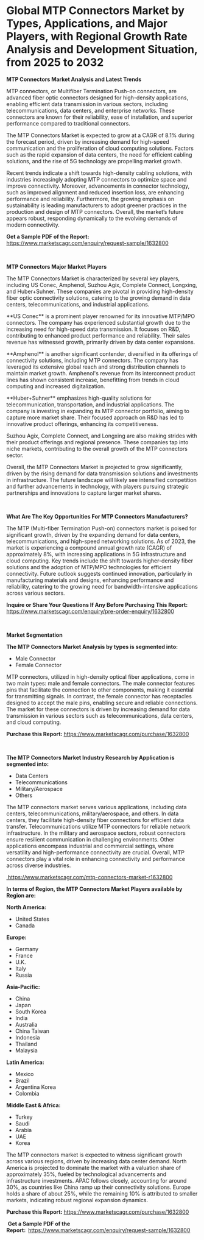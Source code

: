 <p><h1>Global MTP Connectors Market by Types, Applications, and Major Players, with Regional Growth Rate Analysis and Development Situation, from 2025 to 2032</h1></p><p><strong>MTP Connectors Market Analysis and Latest Trends</strong></p>
<p><p>MTP connectors, or Multifiber Termination Push-on connectors, are advanced fiber optic connectors designed for high-density applications, enabling efficient data transmission in various sectors, including telecommunications, data centers, and enterprise networks. These connectors are known for their reliability, ease of installation, and superior performance compared to traditional connectors. </p><p>The MTP Connectors Market is expected to grow at a CAGR of 8.1% during the forecast period, driven by increasing demand for high-speed communication and the proliferation of cloud computing solutions. Factors such as the rapid expansion of data centers, the need for efficient cabling solutions, and the rise of 5G technology are propelling market growth. </p><p>Recent trends indicate a shift towards high-density cabling solutions, with industries increasingly adopting MTP connectors to optimize space and improve connectivity. Moreover, advancements in connector technology, such as improved alignment and reduced insertion loss, are enhancing performance and reliability. Furthermore, the growing emphasis on sustainability is leading manufacturers to adopt greener practices in the production and design of MTP connectors. Overall, the market’s future appears robust, responding dynamically to the evolving demands of modern connectivity.</p></p>
<p><strong>Get a Sample PDF of the Report:&nbsp;</strong> <a href="https://www.marketscagr.com/enquiry/request-sample/1632800?utm_campaign=2527&utm_medium=2&utm_source=Github&utm_content=ia&utm_term=15042025&utm_id=mtp-connectors">https://www.marketscagr.com/enquiry/request-sample/1632800</a></p>
<p>&nbsp;</p>
<p><strong>MTP Connectors Major Market Players</strong></p>
<p><p>The MTP Connectors Market is characterized by several key players, including US Conec, Amphenol, Suzhou Agix, Complete Connect, Longxing, and Huber+Suhner. These companies are pivotal in providing high-density fiber optic connectivity solutions, catering to the growing demand in data centers, telecommunications, and industrial applications.</p><p>**US Conec** is a prominent player renowned for its innovative MTP/MPO connectors. The company has experienced substantial growth due to the increasing need for high-speed data transmission. It focuses on R&D, contributing to enhanced product performance and reliability. Their sales revenue has witnessed growth, primarily driven by data center expansions.</p><p>**Amphenol** is another significant contender, diversified in its offerings of connectivity solutions, including MTP connectors. The company has leveraged its extensive global reach and strong distribution channels to maintain market growth. Amphenol's revenue from its interconnect product lines has shown consistent increase, benefitting from trends in cloud computing and increased digitalization.</p><p>**Huber+Suhner** emphasizes high-quality solutions for telecommunication, transportation, and industrial applications. The company is investing in expanding its MTP connector portfolio, aiming to capture more market share. Their focused approach on R&D has led to innovative product offerings, enhancing its competitiveness.</p><p>Suzhou Agix, Complete Connect, and Longxing are also making strides with their product offerings and regional presence. These companies tap into niche markets, contributing to the overall growth of the MTP connectors sector.</p><p>Overall, the MTP Connectors Market is projected to grow significantly, driven by the rising demand for data transmission solutions and investments in infrastructure. The future landscape will likely see intensified competition and further advancements in technology, with players pursuing strategic partnerships and innovations to capture larger market shares.</p></p>
<p>&nbsp;</p>
<p><strong>What Are The Key Opportunities For MTP Connectors Manufacturers?</strong></p>
<p><p>The MTP (Multi-fiber Termination Push-on) connectors market is poised for significant growth, driven by the expanding demand for data centers, telecommunications, and high-speed networking solutions. As of 2023, the market is experiencing a compound annual growth rate (CAGR) of approximately 8%, with increasing applications in 5G infrastructure and cloud computing. Key trends include the shift towards higher-density fiber solutions and the adoption of MTP/MPO technologies for efficient connectivity. Future outlook suggests continued innovation, particularly in manufacturing materials and designs, enhancing performance and reliability, catering to the growing need for bandwidth-intensive applications across various sectors.</p></p>
<p><strong>Inquire or Share Your Questions If Any Before Purchasing This Report:</strong> <a href="https://www.marketscagr.com/enquiry/pre-order-enquiry/1632800?utm_campaign=2527&utm_medium=2&utm_source=Github&utm_content=ia&utm_term=15042025&utm_id=mtp-connectors">https://www.marketscagr.com/enquiry/pre-order-enquiry/1632800</a></p>
<p>&nbsp;</p>
<p><strong>Market Segmentation</strong></p>
<p><strong>The MTP Connectors Market Analysis by types is segmented into:</strong></p>
<p><ul><li>Male Connector</li><li>Female Connector</li></ul></p>
<p><p>MTP connectors, utilized in high-density optical fiber applications, come in two main types: male and female connectors. The male connector features pins that facilitate the connection to other components, making it essential for transmitting signals. In contrast, the female connector has receptacles designed to accept the male pins, enabling secure and reliable connections. The market for these connectors is driven by increasing demand for data transmission in various sectors such as telecommunications, data centers, and cloud computing.</p></p>
<p><strong>Purchase this Report:&nbsp;</strong><a href="https://www.marketscagr.com/purchase/1632800?utm_campaign=2527&utm_medium=2&utm_source=Github&utm_content=ia&utm_term=15042025&utm_id=mtp-connectors">https://www.marketscagr.com/purchase/1632800</a></p>
<p>&nbsp;</p>
<p><strong>The MTP Connectors Market Industry Research by Application is segmented into:</strong></p>
<p><ul><li>Data Centers</li><li>Telecommunications</li><li>Military/Aerospace</li><li>Others</li></ul></p>
<p><p>The MTP connectors market serves various applications, including data centers, telecommunications, military/aerospace, and others. In data centers, they facilitate high-density fiber connections for efficient data transfer. Telecommunications utilize MTP connectors for reliable network infrastructure. In the military and aerospace sectors, robust connectors ensure resilient communication in challenging environments. Other applications encompass industrial and commercial settings, where versatility and high-performance connectivity are crucial. Overall, MTP connectors play a vital role in enhancing connectivity and performance across diverse industries.</p></p>
<p><a href="https://www.marketscagr.com/mtp-connectors-market-r1632800?utm_campaign=2527&utm_medium=2&utm_source=Github&utm_content=ia&utm_term=15042025&utm_id=mtp-connectors">&nbsp;https://www.marketscagr.com/mtp-connectors-market-r1632800</a></p>
<p><strong>In terms of Region, the MTP Connectors Market Players available by Region are:</strong></p>
<p>
    <p> <strong> North America: </strong>
        <ul>
            <li>United States</li>
            <li>Canada</li>
        </ul>
        </p> 
    <p> <strong> Europe: </strong>
        <ul>
            <li>Germany</li>
            <li>France</li>
            <li>U.K.</li>
            <li>Italy</li>
            <li>Russia</li>
        </ul>
        </p> 
    <p> <strong> Asia-Pacific: </strong>
        <ul>
            <li>China</li>
            <li>Japan</li>
            <li>South Korea</li>
            <li>India</li>
            <li>Australia</li>
            <li>China Taiwan</li>
            <li>Indonesia</li>
            <li>Thailand</li>
            <li>Malaysia</li>
        </ul>
        </p> 
    <p> <strong> Latin America: </strong>
        <ul>
            <li>Mexico</li>
            <li>Brazil</li>
            <li>Argentina Korea</li>
            <li>Colombia</li>
        </ul>
        </p> 
    <p> <strong> Middle East & Africa: </strong>
        <ul>
            <li>Turkey</li>
            <li>Saudi</li>
            <li>Arabia</li>
            <li>UAE</li>
            <li>Korea</li>
        </ul>
    </p>
    </p>
<p><p>The MTP connectors market is expected to witness significant growth across various regions, driven by increasing data center demand. North America is projected to dominate the market with a valuation share of approximately 35%, fueled by technological advancements and infrastructure investments. APAC follows closely, accounting for around 30%, as countries like China ramp up their connectivity solutions. Europe holds a share of about 25%, while the remaining 10% is attributed to smaller markets, indicating robust regional expansion dynamics.</p></p>
<p><strong>Purchase this Report: </strong><a href="https://www.marketscagr.com/purchase/1632800?utm_campaign=2527&utm_medium=2&utm_source=Github&utm_content=ia&utm_term=15042025&utm_id=mtp-connectors">https://www.marketscagr.com/purchase/1632800</a></p>
<p>&nbsp;<strong>Get a Sample PDF of the Report:&nbsp;&nbsp;</strong><a href="https://www.marketscagr.com/enquiry/request-sample/1632800?utm_campaign=2527&utm_medium=2&utm_source=Github&utm_content=ia&utm_term=15042025&utm_id=mtp-connectors">https://www.marketscagr.com/enquiry/request-sample/1632800</a></p>
<p><strong></strong></p>
<p><p></p><p></p><p></p></p>